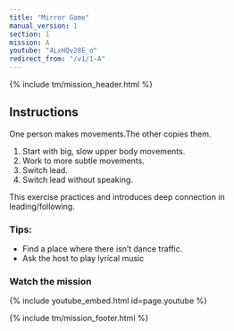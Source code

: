 ```yaml
---
title: "Mirror Game"
manual_version: 1
section: 1
mission: A
youtube: "4LxHQv28E_o"
redirect_from: "/v1/1-A"
---
```


{% include tm/mission_header.html %}

## Instructions

One person makes movements.The other copies them. 

1. Start with big, slow upper body movements. 
2. Work to more subtle movements. 
3. Switch lead. 
4. Switch lead without speaking. 

This exercise practices and introduces deep connection in leading/following. 

### Tips: 

* Find a place where there isn’t dance traffic. 
* Ask the host to play lyrical music

### Watch the mission

{% include youtube_embed.html id=page.youtube %}

{% include tm/mission_footer.html %}
